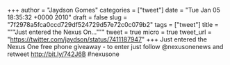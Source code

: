 
+++
author = "Jaydson Gomes"
categories = ["tweet"]
date = "Tue Jan 05 18:35:32 +0000 2010"
draft = false
slug = "7f2978a5fca0ccd729df524729d57e72c0c079b2"
tags = ["tweet"]
title = """Just entered the Nexus On..."""
tweet = true
micro = true
tweet_url = "https://twitter.com/jaydson/status/7411187947"
+++
Just entered the Nexus One free phone giveaway - to enter just follow @nexusonenews and retweet http://bit.ly/742J6B #nexusone
